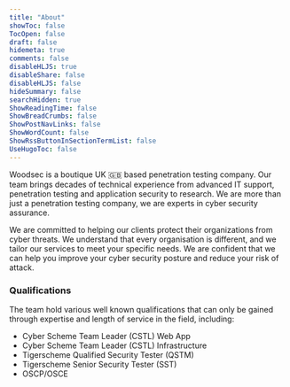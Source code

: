 ```yaml
---
title: "About"
showToc: false
TocOpen: false
draft: false
hidemeta: true
comments: false
disableHLJS: true
disableShare: false
disableHLJS: false
hideSummary: false
searchHidden: true
ShowReadingTime: false
ShowBreadCrumbs: false
ShowPostNavLinks: false
ShowWordCount: false
ShowRssButtonInSectionTermList: false
UseHugoToc: false
---
```

Woodsec is a boutique UK :uk: based penetration testing company. Our team brings decades of technical experience from advanced IT support, penetration testing and application security to research. We are more than just a penetration testing company, we are experts in cyber security assurance.

We are committed to helping our clients protect their organizations from cyber threats. We understand that every organisation is different, and we tailor our services to meet your specific needs. We are confident that we can help you improve your cyber security posture and reduce your risk of attack.

### Qualifications

The team hold various well known qualifications that can only be gained through expertise and length of service in the field, including:

- Cyber Scheme Team Leader (CSTL) Web App
- Cyber Scheme Team Leader (CSTL) Infrastructure
- Tigerscheme Qualified Security Tester (QSTM)
- Tigerscheme Senior Security Tester (SST)
- OSCP/OSCE
